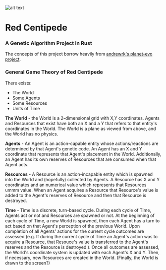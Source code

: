 ![alt text](https://raw.githubusercontent.com/jlgoldb2/redcentipede/master/img/red_centipede_logo.png "The Red Centipede")

Red Centipede
============

### A Genetic Algorithm Project in Rust
The concepts of this project borrow heavily from [andrewrk's planet-evo project](https://github.com/andrewrk/planet-evo "andrewrk's planet-evo"). 

### General Game Theory of Red Centipede


There exists:

+ The World 
+ Some Agents
+ Some Resources
+ Units of Time


__The World__ - the World is a  2-dimensional grid with X,Y coordinates.  Agents and Resources that exist have both an X and a Y that refers to that entity's coordinates in the World. The World is a plane as viewed from above, and the World has no physics.

__Agents__ -  An Agent is an action-capable entity whose actions/reactions are determined by that Agent's genetic code. An Agent has an X and Y coordinate that represents that Agent's placement in the World. Additionally, an Agent has its own reserves of Resources that are consumed when that Agent acts.

__Resources__ - A Resource is an action-incapable entity which is spawned into the World and (hopefully) collected by Agents. A Resource has X and Y coordinates and an numerical value which represents that Resources ummm value. When an Agent acquires a Resource that Resource's value is added to the Agent's reserves of Resource and then that Resource is destroyed.

__Time__ - Time is a discrete, turn-based cycle. During each cycle of Time, Agents act or not and Resources are spawned or not. At the beginning of each cycle of Time, a new World is spawned, then each Agent has a turn to act based on that Agent's perception of the previous World. Upon completion of all Agents' actions for the current cycle outcomes are assessed (e.g. If during the current cycle of Time an Agent's action was to acquire a Resource, that Resouce's value is transferred to the Agent's reserves and the Resource is destroyed.). Once all outcomes are assessed, the World's coordinate system is updated with each Agent's X and Y. Then, if necessary, new Resources are created in the World. (Finally, the World is drawn to the screen?)
